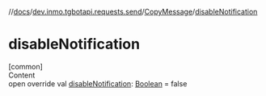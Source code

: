 //[docs](../../../index.md)/[dev.inmo.tgbotapi.requests.send](../index.md)/[CopyMessage](index.md)/[disableNotification](disable-notification.md)



# disableNotification  
[common]  
Content  
open override val [disableNotification](disable-notification.md): [Boolean](https://kotlinlang.org/api/latest/jvm/stdlib/kotlin/-boolean/index.html) = false  



